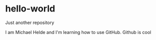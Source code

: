 # hello-world
Just another repository

I am Michael Helde and I'm learning how to use GitHub.
Github is cool
